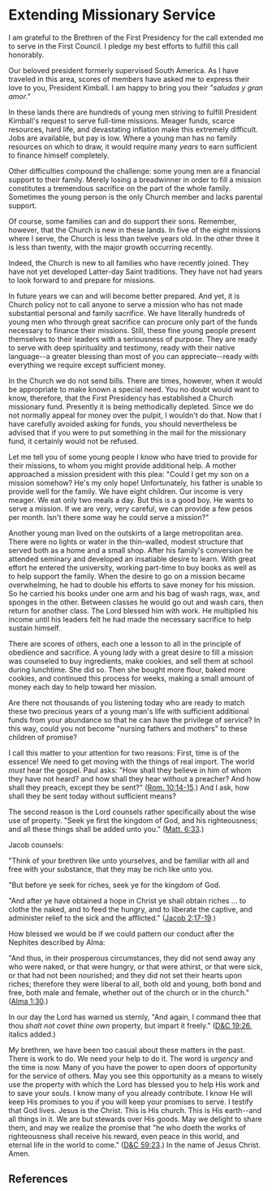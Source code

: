 # Extending Missionary Service

I am grateful to the Brethren of the First Presidency for the call extended me
to serve in the First Council. I pledge my best efforts to fulfill this call
honorably.

Our beloved president formerly supervised South America. As I have traveled in
this area, scores of members have asked me to express their love to you,
President Kimball. I am happy to bring you their _"saludos y gran amor."_

In these lands there are hundreds of young men striving to fulfill President
Kimball's request to serve full-time missions. Meager funds, scarce resources,
hard life, and devastating inflation make this extremely difficult. Jobs are
available, but pay is low. Where a young man has no family resources on which
to draw, it would require many _years_ to earn sufficient to finance himself
completely.

Other difficulties compound the challenge: some young men are a financial
support to their family. Merely losing a breadwinner in order to fill a
mission constitutes a tremendous sacrifice on the part of the whole family.
Sometimes the young person is the only Church member and lacks parental
support.

Of course, some families can and do support their sons. Remember, however,
that the Church is new in these lands. In five of the eight missions where I
serve, the Church is less than twelve years old. In the other three it is less
than twenty, with the major growth occurring recently.

Indeed, the Church is new to all families who have recently joined. They have
not yet developed Latter-day Saint traditions. They have not had years to look
forward to and prepare for missions.

In future years we can and will become better prepared. And yet, it is Church
policy not to call anyone to serve a mission who has not made substantial
personal and family sacrifice. We have literally hundreds of young men who
through great sacrifice can procure only part of the funds necessary to
finance their missions. Still, these fine young people present themselves to
their leaders with a seriousness of purpose. They are ready to serve with deep
spirituality and testimony, ready with their native language--a greater
blessing than most of you can appreciate--ready with everything we require
except sufficient money.

In the Church we do not send bills. There are times, however, when it would be
appropriate to make known a special need. You no doubt would want to know,
therefore, that the First Presidency has established a Church missionary fund.
Presently it is being methodically depleted. Since we do not normally appeal
for money over the pulpit, I wouldn't do that. Now that I have carefully
avoided asking for funds, you should nevertheless be advised that if you were
to put something in the mail for the missionary fund, it certainly would not
be refused.

Let me tell you of some young people I know who have tried to provide for
their missions, to whom you might provide additional help. A mother approached
a mission president with this plea: "Could I get my son on a mission somehow?
He's my only hope! Unfortunately, his father is unable to provide well for the
family. We have eight children. Our income is very meager. We eat only two
meals a day. But this is a good boy. He wants to serve a mission. If we are
very, very careful, we can provide a few pesos per month. Isn't there some way
he could serve a mission?"

Another young man lived on the outskirts of a large metropolitan area. There
were no lights or water in the thin-walled, modest structure that served both
as a home and a small shop. After his family's conversion he attended seminary
and developed an insatiable desire to learn. With great effort he entered the
university, working part-time to buy books as well as to help support the
family. When the desire to go on a mission became overwhelming, he had to
double his efforts to save money for his mission. So he carried his books
under one arm and his bag of wash rags, wax, and sponges in the other. Between
classes he would go out and wash cars, then return for another class. The Lord
blessed him with work. He multiplied his income until his leaders felt he had
made the necessary sacrifice to help sustain himself.

There are scores of others, each one a lesson to all in the principle of
obedience and sacrifice. A young lady with a great desire to fill a mission
was counseled to buy ingredients, make cookies, and sell them at school during
lunchtime. She did so. Then she bought more flour, baked more cookies, and
continued this process for weeks, making a small amount of money each day to
help toward her mission.

Are there not thousands of you listening today who are ready to match these
two precious years of a young man's life with sufficient additional funds from
your abundance so that he can have the privilege of service? In this way,
could you not become "nursing fathers and mothers" to these children of
promise?

I call this matter to your attention for two reasons: First, time is of the
essence! We need to get moving with the things of real import. The world
_must_ hear the gospel. Paul asks: "How shall they believe in him of whom they
have not heard? and how shall they hear without a preacher? And how shall they
preach, except they be sent?" ([Rom.
10:14-15](/scriptures/nt/rom/10.14-15?lang=eng#13).) And I ask, how shall they
be sent today without sufficient means?

The second reason is the Lord counsels rather specifically about the wise use
of property. "Seek ye first the kingdom of God, and his righteousness; and all
these things shall be added unto you." ([Matt.
6:33](/scriptures/nt/matt/6.33?lang=eng#32).)

Jacob counsels:

"Think of your brethren like unto yourselves, and be familiar with all and
free with your substance, that they may be rich like unto you.

"But before ye seek for riches, seek ye for the kingdom of God.

"And after ye have obtained a hope in Christ ye shall obtain riches ... to
clothe the naked, and to feed the hungry, and to liberate the captive, and
administer relief to the sick and the afflicted." ([Jacob
2:17-19](/scriptures/bofm/jacob/2.17-19?lang=eng#16).)

How blessed we would be if we could pattern our conduct after the Nephites
described by Alma:

"And thus, in their prosperous circumstances, they did not send away any who
were naked, or that were hungry, or that were athirst, or that were sick, or
that had not been nourished; and they did not set their hearts upon riches;
therefore they were liberal to all, both old and young, both bond and free,
both male and female, whether out of the church or in the church." ([Alma
1:30](/scriptures/bofm/alma/1.30?lang=eng#29).)

In our day the Lord has warned us sternly, "And again, I command thee that
thou _shalt not covet thine own_ property, but impart it freely." ([D&amp;C
19:26](/scriptures/dc-testament/dc/19.26?lang=eng#25), italics added.)

My brethren, we have been too casual about these matters in the past. There is
work to do. We need your help to do it. The word is _urgency_ and the time is
_now._ Many of you have the power to open doors of opportunity for the service
of others. May you see this opportunity as a means to wisely use the property
with which the Lord has blessed you to help His work and to save your souls. I
know many of you already contribute. I know He will keep His promises to you
if you will keep your promises to serve. I testify that God lives. Jesus is
the Christ. This is His church. This is His earth--and all things in it. We
are but stewards over His goods. May we delight to share them, and may we
realize the promise that "he who doeth the works of righteousness shall
receive his reward, even peace in this world, and eternal life in the world to
come." ([D&amp;C 59:23](/scriptures/dc-testament/dc/59.23?lang=eng#22).) In
the name of Jesus Christ. Amen.

## References

